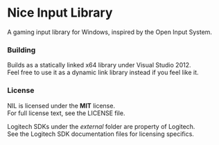 Nice Input Library
==================

A gaming input library for Windows, inspired by the Open Input System.  

### Building

Builds as a statically linked x64 library under Visual Studio 2012.  
Feel free to use it as a dynamic link library instead if you feel like it.

### License

NIL is licensed under the **MIT** license.  
For full license text, see the LICENSE file.

Logitech SDKs under the *external* folder are property of Logitech.  
See the Logitech SDK documentation files for licensing specifics.
